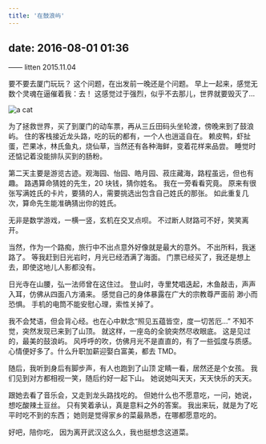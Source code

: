 ```yaml
---
title: '在鼓浪屿'
---
```


## date: 2016-08-01 01:36

—— litten 2015.11.04

要不要去厦门玩玩？
这个问题，在出发前一晚还是个问题。
早上一起来，感觉无数个灵魂在逼催着我：去！
这感觉过于强烈，似乎不去那儿，世界就要毁灭了…

![a cat](/assets/blogImg/gulangyu.jpg)

<!-- more -->

为了拯救世界，买了到厦门的动车票，再从三丘田码头坐轮渡，傍晚来到了鼓浪屿。
住的客栈接近龙头路，吃的玩的都有，一个人也逍遥自在。
赖皮鸭，虾扯蛋，芒果冰，林氏鱼丸，烧仙草，当然还有各种海鲜，变着花样来品尝。
睡觉时还惦记着没能排队买到的肠粉。

第二天主要是游览古迹。观海园、怡园、皓月园、菽庄藏海，路程虽远，但也有趣。
路遇算命猜姓的先生，20 块钱，猜你姓名。
我在一旁看看究竟。
原来有很张写满姓氏的卡片，要猜的人，需要挑选出包含自己姓氏的那张。
如此重复几次，算命先生能准确猜出你的姓氏。

无非是数学游戏，一横一竖，玄机在交叉点呗。
不过断人财路可不好，笑笑离开。

当然，作为一个路痴，旅行中不出点意外好像就是最大的意外。
不出所料，我迷路了。
等我赶到日光岩时，月光已经洒满了海面。
门票已经买了，我还是想上去，即使这地儿人影都没有。

日光寺在山腰，弘一法师曾在这住过。
登山时，寺里梵唱迭起，木鱼敲击，声声入耳，仿佛从四面八方涌来。
感觉自己的身体暴露在广大的宗教尊严面前
渺小而恐惧。
手机的电筒不能安慰心理，索性关掉了。

我不会梵语，但会背心经。也在心中默念“照见五蕴皆空，度一切苦厄…”
不知不觉，突然发现已来到了山顶。
就这样，一座岛的全貌突然尽收眼底。
这是见过的，最美的鼓浪屿。
风呼呼的吹，仿佛月光不是直直的，有了一些弧度与质感。
心情便好多了。什么升职加薪迎娶白富美，都去 TMD。

随后，我听到身后有脚步声，有人也跑到了山顶
定睛一看，居然还是个女孩。
我们见到对方都相视一笑，随后约好一起下山。
她说她叫天天，天天快乐的天天。

跟她去看了音乐会，又走到龙头路找吃的。
但她什么也不愿意吃，一问，她说，想吃酸辣土豆丝。
只有笑着承认，真是意料之外的答案。
我出来玩，就是为了吃平时吃不到的东西；
她则是觉得家乡的菜最熟悉，在哪都愿意吃的。

好吧，陪你吃，
因为离开武汉这么久，我也挺想念这道菜。
